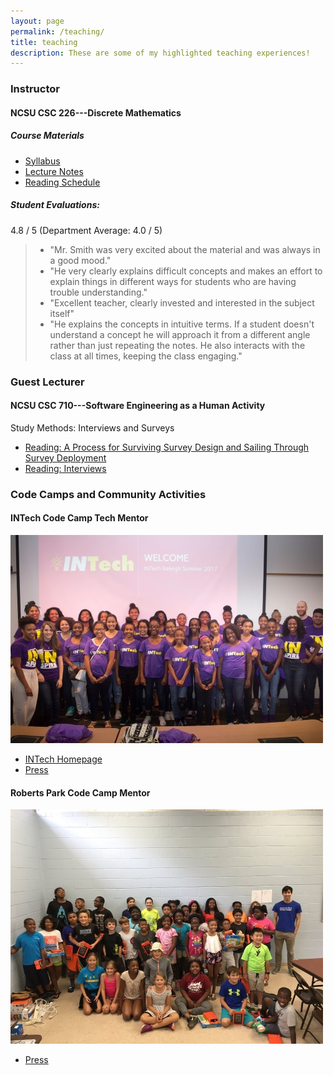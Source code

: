 ```yaml
---
layout: page
permalink: /teaching/
title: teaching
description: These are some of my highlighted teaching experiences!
---
```


### Instructor

#### **NCSU CSC 226---Discrete Mathematics**  

##### Course Materials
- [Syllabus](/assets/pdf/CSC_226_syllabus_Smith_2017.pdf)
- [Lecture Notes](https://drive.google.com/open?id=0BzCTsFTvzVNXVzZ4a2NacVA2SmM)
- [Reading Schedule](https://drive.google.com/open?id=1-RV9bInA3YxNKsnaumblgTTdTMCPQ2RAJ6z1ZSo1doc)

##### Student Evaluations: 
4.8 / 5 (Department Average: 4.0 / 5)

> * "Mr. Smith was very excited about the material and was always in a good mood."
> * "He very clearly explains difficult concepts and makes an effort to explain things in different ways for students who are having trouble understanding."
> * "Excellent teacher, clearly invested and interested in the subject itself"
> * "He explains the concepts in intuitive terms. If a student doesn't understand a concept he will approach it from a different angle rather than just repeating the notes. He also interacts with the class at all times, keeping the class engaging."

### Guest Lecturer 
#### **NCSU CSC 710---Software Engineering as a Human Activity**

Study Methods: Interviews and Surveys

- [Reading: A Process for Surviving Survey Design and Sailing Through Survey Deployment](https://github.com/ds4se/chapters/blob/master/ermurph/survey-chapter.md)
- [Reading: Interviews](https://github.com/ds4se/chapters/blob/master/cabird/interviews.md)

### Code Camps and Community Activities

#### INTech Code Camp Tech Mentor

![INTech Camp Participants](/assets/img/INTech.jpg)

- [INTech Homepage](http://intechcamp.org/)
- [Press](https://www.cbs17.com/news/local-news/camp-that-teaches-girls-to-code-build-websites-comes-to-raleigh-for-first-time/1016969653)

#### Roberts Park Code Camp Mentor

![Roberts Park Camp Participants](/assets/img/ABBCamp.jpg)

- [Press](https://www.wral.com/still-time-to-sign-up-for-code-camp-40-camp-that-comes-with-free-kindle-fire/17723324/)

